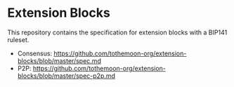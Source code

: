 # Extension Blocks

This repository contains the specification for extension blocks with a BIP141
ruleset.

- Consensus: https://github.com/tothemoon-org/extension-blocks/blob/master/spec.md
- P2P: https://github.com/tothemoon-org/extension-blocks/blob/master/spec-p2p.md
